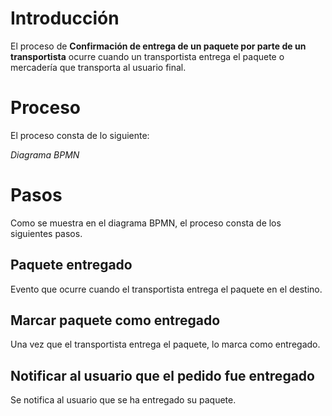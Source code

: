 # Introducción #

El proceso de **Confirmación de entrega de un paquete por parte de un 
transportista** ocurre cuando un transportista entrega el paquete o 
mercadería que transporta al usuario final.

# Proceso #

El proceso consta de lo siguiente:

*Diagrama BPMN*

# Pasos #

Como se muestra en el diagrama BPMN, el proceso consta de los siguientes pasos.

## Paquete entregado ##

Evento que ocurre cuando el transportista entrega el paquete en el 
destino.

## Marcar paquete como entregado ##

Una vez que el transportista entrega el paquete, lo marca como entregado.

## Notificar al usuario que el pedido fue entregado ##

Se notifica al usuario que se ha entregado su paquete.